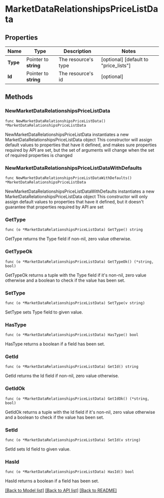 # MarketDataRelationshipsPriceListData

## Properties

Name | Type | Description | Notes
------------ | ------------- | ------------- | -------------
**Type** | Pointer to **string** | The resource&#39;s type | [optional] [default to "price_lists"]
**Id** | Pointer to **string** | The resource&#39;s id | [optional] 

## Methods

### NewMarketDataRelationshipsPriceListData

`func NewMarketDataRelationshipsPriceListData() *MarketDataRelationshipsPriceListData`

NewMarketDataRelationshipsPriceListData instantiates a new MarketDataRelationshipsPriceListData object
This constructor will assign default values to properties that have it defined,
and makes sure properties required by API are set, but the set of arguments
will change when the set of required properties is changed

### NewMarketDataRelationshipsPriceListDataWithDefaults

`func NewMarketDataRelationshipsPriceListDataWithDefaults() *MarketDataRelationshipsPriceListData`

NewMarketDataRelationshipsPriceListDataWithDefaults instantiates a new MarketDataRelationshipsPriceListData object
This constructor will only assign default values to properties that have it defined,
but it doesn't guarantee that properties required by API are set

### GetType

`func (o *MarketDataRelationshipsPriceListData) GetType() string`

GetType returns the Type field if non-nil, zero value otherwise.

### GetTypeOk

`func (o *MarketDataRelationshipsPriceListData) GetTypeOk() (*string, bool)`

GetTypeOk returns a tuple with the Type field if it's non-nil, zero value otherwise
and a boolean to check if the value has been set.

### SetType

`func (o *MarketDataRelationshipsPriceListData) SetType(v string)`

SetType sets Type field to given value.

### HasType

`func (o *MarketDataRelationshipsPriceListData) HasType() bool`

HasType returns a boolean if a field has been set.

### GetId

`func (o *MarketDataRelationshipsPriceListData) GetId() string`

GetId returns the Id field if non-nil, zero value otherwise.

### GetIdOk

`func (o *MarketDataRelationshipsPriceListData) GetIdOk() (*string, bool)`

GetIdOk returns a tuple with the Id field if it's non-nil, zero value otherwise
and a boolean to check if the value has been set.

### SetId

`func (o *MarketDataRelationshipsPriceListData) SetId(v string)`

SetId sets Id field to given value.

### HasId

`func (o *MarketDataRelationshipsPriceListData) HasId() bool`

HasId returns a boolean if a field has been set.


[[Back to Model list]](../README.md#documentation-for-models) [[Back to API list]](../README.md#documentation-for-api-endpoints) [[Back to README]](../README.md)


